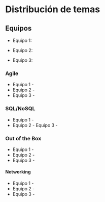 # Distribución de temas

## Equipos

- Equipo 1:

- Equipo 2:

- Equipo 3:

### Agile
- Equipo 1 - 
- Equipo 2 - 
- Equipo 3 - 

### SQL/NoSQL
- Equipo 1 - 
- Equipo 2 - 
  Equipo 3 - 

### Out of the Box
- Equipo 1 - 
- Equipo 2 - 
- Equipo 3 - 

#### Networking
- Equipo 1 -
- Equipo 2 -
- Equipo 3 -

